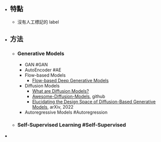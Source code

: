 - ## 特點
	- 沒有人工標記的 label
- ## 方法
	- ### Generative Models
		- GAN #GAN
		- AutoEncoder #AE
		- Flow-based Models
			- [Flow-based Deep Generative Models](https://lilianweng.github.io/posts/2018-10-13-flow-models/)
		- Diffusion Models
			- [What are Diffusion Models?](https://lilianweng.github.io/posts/2021-07-11-diffusion-models/)
			- [Awesome-Diffusion-Models](https://github.com/heejkoo/Awesome-Diffusion-Models), github
			- [Elucidating the Design Space of Diffusion-Based Generative Models](https://arxiv.org/abs/2206.00364), arXiv, 2022
		- Autoregressive Models #Autoregression
	- ### Self-Supervised Learning #Self-Supervised
-